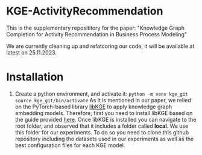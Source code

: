 # KGE-ActivityRecommendation
This is the supplementary reposititory for the paper:
"Knowledge Graph Completion for Activity Recommendation in Business Process Modeling"

We are currently cleaning up and refatcoring our code, it will be available at latest on 25.11.2023.

# Installation
1. Create a python environment, and activate it: `python -m venv kge_git`  `source kge_git/bin/activate` 
As it is mentioned in our paper, we relied on the PyTorch-based library [libKGE](https://github.com/uma-pi1/kge) to apply knowledge graph embedding models. Therefore, first you need to install libKGE based on the guide provided [here](https://github.com/uma-pi1/kge#quick-start).
Once libKGE is installed you can navigate to the root folder, and observed that it includes a folder called **local**. We use this folder for our experiments. To do so you need to clone this github repository including the datasets used in our experiments as well as the best configuration files for each KGE model.
